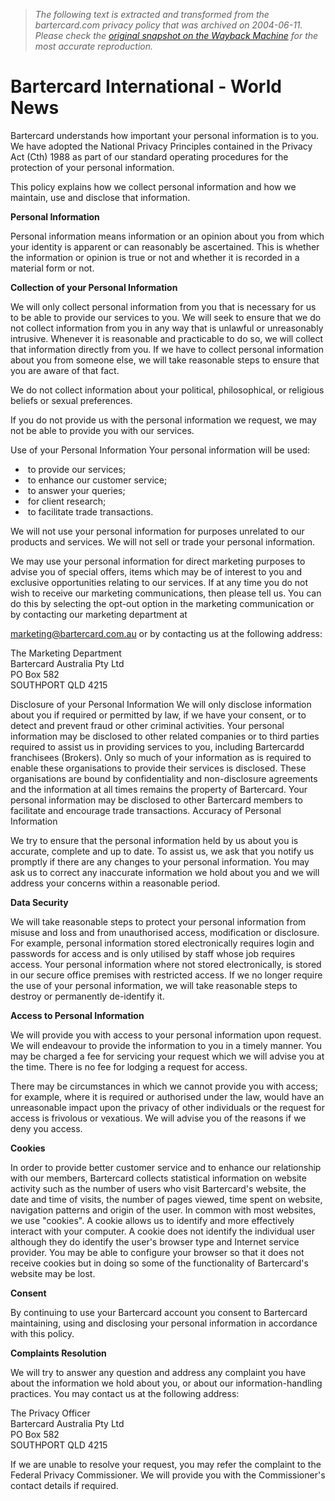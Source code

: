 > *The following text is extracted and transformed from the bartercard.com privacy policy that was archived on 2004-06-11. Please check the [original snapshot on the Wayback Machine](https://web.archive.org/web/20040611215819id_/http%3A//www.bartercard.com/privacy.htm) for the most accurate reproduction.*

# Bartercard International - World News

Bartercard understands how important your personal information is to you. We have adopted the National Privacy Principles contained in the Privacy Act (Cth) 1988 as part of our standard operating procedures for the protection of your personal information.

This policy explains how we collect personal information and how we maintain, use and disclose that information. 

**Personal Information**

Personal information means information or an opinion about you from which your identity is apparent or can reasonably be ascertained. This is whether the information or opinion is true or not and whether it is recorded in a material form or not.

**Collection of your Personal Information**

We will only collect personal information from you that is necessary for us to be able to provide our services to you. We will seek to ensure that we do not collect information from you in any way that is unlawful or unreasonably intrusive. Whenever it is reasonable and practicable to do so, we will collect that information directly from you. If we have to collect personal information about you from someone else, we will take reasonable steps to ensure that you are aware of that fact.

We do not collect information about your political, philosophical, or religious beliefs or sexual preferences. 

If you do not provide us with the personal information we request, we may not be able to provide you with our services.

Use of your Personal Information Your personal information will be used:

  *  to provide our services;
  *  to enhance our customer service;
  *  to answer your queries;
  *  for client research;
  *  to facilitate trade transactions.



We will not use your personal information for purposes unrelated to our products and services. We will not sell or trade your personal information.

We may use your personal information for direct marketing purposes to advise you of special offers, items which may be of interest to you and exclusive opportunities relating to our services. If at any time you do not wish to receive our marketing communications, then please tell us. You can do this by selecting the opt-out option in the marketing communication or by contacting our marketing department at

[marketing@bartercard.com.au](mailto:marketing@bartercard.com.au) or by contacting us at the following address:

The Marketing Department  
Bartercard Australia Pty Ltd  
PO Box 582  
SOUTHPORT QLD 4215

Disclosure of your Personal Information We will only disclose information about you if required or permitted by law, if we have your consent, or to detect and prevent fraud or other criminal activities. Your personal information may be disclosed to other related companies or to third parties required to assist us in providing services to you, including Bartercardd franchisees (Brokers). Only so much of your information as is required to enable these organisations to provide their services is disclosed. These organisations are bound by confidentiality and non-disclosure agreements and the information at all times remains the property of Bartercard. Your personal information may be disclosed to other Bartercard members to facilitate and encourage trade transactions. Accuracy of Personal Information

We try to ensure that the personal information held by us about you is accurate, complete and up to date. To assist us, we ask that you notify us promptly if there are any changes to your personal information. You may ask us to correct any inaccurate information we hold about you and we will address your concerns within a reasonable period. 

**Data Security**

We will take reasonable steps to protect your personal information from misuse and loss and from unauthorised access, modification or disclosure. For example, personal information stored electronically requires login and passwords for access and is only utilised by staff whose job requires access. Your personal information where not stored electronically, is stored in our secure office premises with restricted access. If we no longer require the use of your personal information, we will take reasonable steps to destroy or permanently de-identify it.

**Access to Personal Information**

We will provide you with access to your personal information upon request. We will endeavour to provide the information to you in a timely manner. You may be charged a fee for servicing your request which we will advise you at the time. There is no fee for lodging a request for access.

There may be circumstances in which we cannot provide you with access; for example, where it is required or authorised under the law, would have an unreasonable impact upon the privacy of other individuals or the request for access is frivolous or vexatious. We will advise you of the reasons if we deny you access.

**Cookies**

In order to provide better customer service and to enhance our relationship with our members, Bartercard collects statistical information on website activity such as the number of users who visit Bartercard's website, the date and time of visits, the number of pages viewed, time spent on website, navigation patterns and origin of the user. In common with most websites, we use "cookies". A cookie allows us to identify and more effectively interact with your computer. A cookie does not identify the individual user although they do identify the user's browser type and Internet service provider. You may be able to configure your browser so that it does not receive cookies but in doing so some of the functionality of Bartercard's website may be lost.

**Consent**

By continuing to use your Bartercard account you consent to Bartercard maintaining, using and disclosing your personal information in accordance with this policy.

**Complaints Resolution**

We will try to answer any question and address any complaint you have about the information we hold about you, or about our information-handling practices. You may contact us at the following address:

The Privacy Officer  
Bartercard Australia Pty Ltd  
PO Box 582  
SOUTHPORT QLD 4215

If we are unable to resolve your request, you may refer the complaint to the Federal Privacy Commissioner. We will provide you with the Commissioner's contact details if required.
